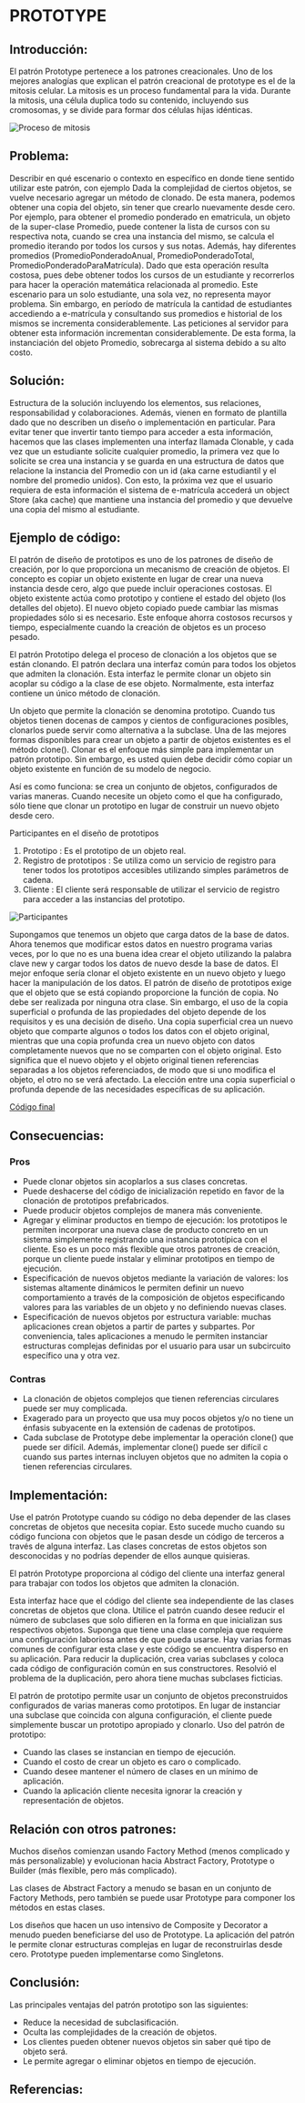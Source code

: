 # PROTOTYPE

## Introducción:

El patrón Prototype pertenece a los patrones creacionales.
Uno de los mejores analogías que explican el patrón creacional de prototype es el de la mitosis celular. La mitosis es un proceso fundamental para la vida. Durante la mitosis, una célula duplica todo su contenido, incluyendo sus cromosomas, y se divide para formar dos células hijas idénticas.

![Proceso de mitosis](img/celulas.png)

## Problema: 

Describir en qué escenario o contexto en específico en donde tiene sentido utilizar este patrón, con ejemplo
Dada la complejidad de ciertos objetos, se vuelve necesario agregar un método de clonado. De esta manera, podemos obtener una copia del objeto, sin tener que crearlo nuevamente desde cero. Por ejemplo, para obtener el promedio ponderado en ematricula, un objeto de la super-clase Promedio, puede contener la lista de cursos con su respectiva nota, cuando se crea una instancia del mismo, se calcula el promedio iterando por todos los cursos y sus notas. Además, hay diferentes promedios (PromedioPonderadoAnual, PromedioPonderadoTotal, PromedioPonderadoParaMatrícula). Dado que esta operación resulta costosa, pues debe obtener todos los cursos de un estudiante y recorrerlos para hacer la operación matemática relacionada al promedio. Este escenario para un solo estudiante, una sola vez, no representa mayor problema. Sin embargo, en período de matrícula la cantidad de estudiantes accediendo a e-matrícula y consultando sus promedios e historial de los mismos se incrementa considerablemente. Las peticiones al servidor para obtener esta información incrementan considerablemente. De esta forma, la instanciación del objeto Promedio, sobrecarga al sistema debido a su alto costo. 

## Solución: 

Estructura de la solución incluyendo los elementos, sus relaciones, responsabilidad y colaboraciones. Además, vienen en formato de plantilla dado que no describen un diseño o implementación en particular.
Para evitar tener que invertir tanto tiempo para acceder a esta información, hacemos que las clases implementen una interfaz llamada Clonable, y cada vez que un estudiante solicite cualquier promedio, la primera vez que lo solicite se crea una instancia y se guarda en una estructura de datos que relacione la instancia del Promedio con un id (aka carne estudiantil y el nombre del promedio unidos). Con esto, la próxima vez que el usuario requiera de esta información el sistema de e-matrícula accederá un object Store (aka cache) que mantiene una instancia del promedio y que devuelve una copia del mismo al estudiante.

## Ejemplo de código:

El patrón de diseño de prototipos es uno de los patrones de diseño de creación, por lo que proporciona un mecanismo de creación de objetos.
El concepto es copiar un objeto existente en lugar de crear una nueva instancia desde cero, algo que puede incluir operaciones costosas. El objeto existente actúa como prototipo y contiene el estado del objeto (los detalles del objeto). El nuevo objeto copiado puede cambiar las mismas propiedades sólo si es necesario. Este enfoque ahorra costosos recursos y tiempo, especialmente cuando la creación de objetos es un proceso pesado.

El patrón Prototipo delega el proceso de clonación a los objetos que se están clonando. El patrón declara una interfaz común para todos los objetos que admiten la clonación. Esta interfaz le permite clonar un objeto sin acoplar su código a la clase de ese objeto. Normalmente, esta interfaz contiene un único método de clonación.

Un objeto que permite la clonación se denomina prototipo. Cuando tus objetos tienen docenas de campos y cientos de configuraciones posibles, clonarlos puede servir como alternativa a la subclase.
Una de las mejores formas disponibles para crear un objeto a partir de objetos existentes es el método clone(). Clonar es el enfoque más simple para implementar un patrón prototipo. Sin embargo, es usted quien debe decidir cómo copiar un objeto existente en función de su modelo de negocio.

Así es como funciona: se crea un conjunto de objetos, configurados de varias maneras. Cuando necesite un objeto como el que ha configurado, sólo tiene que clonar un prototipo en lugar de construir un nuevo objeto desde cero.

Participantes en el diseño de prototipos

1) Prototipo : Es el prototipo de un objeto real.
2) Registro de prototipos : Se utiliza como un servicio de registro para tener todos los prototipos accesibles utilizando simples parámetros de cadena.
3) Cliente : El cliente será responsable de utilizar el servicio de registro para acceder a las instancias del prototipo.

![Participantes](img/participantes.png)

Supongamos que tenemos un objeto que carga datos de la base de datos. Ahora tenemos que modificar estos datos en nuestro programa varias veces, por lo que no es una buena idea crear el objeto utilizando la palabra clave new y cargar todos los datos de nuevo desde la base de datos. El mejor enfoque sería clonar el objeto existente en un nuevo objeto y luego hacer la manipulación de los datos. El patrón de diseño de prototipos exige que el objeto que se está copiando proporcione la función de copia. No debe ser realizada por ninguna otra clase. Sin embargo, el uso de la copia superficial o profunda de las propiedades del objeto depende de los requisitos y es una decisión de diseño. 
Una copia superficial crea un nuevo objeto que comparte algunos o todos los datos con el objeto original, mientras que una copia profunda crea un nuevo objeto con datos completamente nuevos que no se comparten con el objeto original. Esto significa que el nuevo objeto y el objeto original tienen referencias separadas a los objetos referenciados, de modo que si uno modifica el objeto, el otro no se verá afectado.
La elección entre una copia superficial o profunda depende de las necesidades específicas de su aplicación.

[Código final](Prototype.java)

## Consecuencias: 
### Pros
- Puede clonar objetos sin acoplarlos a sus clases concretas.
- Puede deshacerse del código de inicialización repetido en favor de la clonación de prototipos prefabricados.
- Puede producir objetos complejos de manera más conveniente.
- Agregar y eliminar productos en tiempo de ejecución: los prototipos le permiten incorporar una nueva clase de producto concreto en un sistema simplemente registrando una instancia prototípica con el cliente. Eso es un poco más flexible que otros patrones de creación, porque un cliente puede instalar y eliminar prototipos en tiempo de ejecución. 
- Especificación de nuevos objetos mediante la variación de valores: los sistemas altamente dinámicos le permiten definir un nuevo comportamiento a través de la composición de objetos especificando valores para las variables de un objeto y no definiendo nuevas clases.
- Especificación de nuevos objetos por estructura variable: muchas aplicaciones crean objetos a partir de partes y subpartes. Por conveniencia, tales aplicaciones a menudo le permiten instanciar estructuras complejas definidas por el usuario para usar un subcircuito específico una y otra vez.
 
### Contras
- La clonación de objetos complejos que tienen referencias circulares puede ser muy complicada.
- Exagerado para un proyecto que usa muy pocos objetos y/o no tiene un énfasis subyacente en la extensión de cadenas de prototipos.
- Cada subclase de Prototype debe implementar la operación clone() que puede ser difícil. Además, implementar clone() puede ser difícil c cuando sus partes internas incluyen objetos que no admiten la copia o tienen referencias circulares.

## Implementación:
Use el patrón Prototype cuando su código no deba depender de las clases concretas de objetos que necesita copiar.
Esto sucede mucho cuando su código funciona con objetos que le pasan desde un código de terceros a través de alguna interfaz. Las clases concretas de estos objetos son desconocidas y no podrías depender de ellos aunque quisieras.

El patrón Prototype proporciona al código del cliente una interfaz general para trabajar con todos los objetos que admiten la clonación. 

Esta interfaz hace que el código del cliente sea independiente de las clases concretas de objetos que clona.
Utilice el patrón cuando desee reducir el número de subclases que solo difieren en la forma en que inicializan sus respectivos objetos.
Suponga que tiene una clase compleja que requiere una configuración laboriosa antes de que pueda usarse. Hay varias formas comunes de configurar esta clase y este código se encuentra disperso en su aplicación. Para reducir la duplicación, crea varias subclases y coloca cada código de configuración común en sus constructores. Resolvió el problema de la duplicación, pero ahora tiene muchas subclases ficticias.

El patrón de prototipo permite usar un conjunto de objetos preconstruidos configurados de varias maneras como prototipos. En lugar de instanciar una subclase que coincida con alguna configuración, el cliente puede simplemente buscar un prototipo apropiado y clonarlo.
Uso del patrón de prototipo:
- Cuando las clases se instancian en tiempo de ejecución.
- Cuando el costo de crear un objeto es caro o complicado.
- Cuando desee mantener el número de clases en un mínimo de aplicación.
- Cuando la aplicación cliente necesita ignorar la creación y representación de objetos.

## Relación con otros patrones:

Muchos diseños comienzan usando Factory Method (menos complicado y más personalizable) y evolucionan hacia Abstract Factory, Prototype o Builder (más flexible, pero más complicado).

Las clases de Abstract Factory a menudo se basan en un conjunto de Factory Methods, pero también se puede usar Prototype para componer los métodos en estas clases.

Los diseños que hacen un uso intensivo de Composite y Decorator a menudo pueden beneficiarse del uso de Prototype. La aplicación del patrón le permite clonar estructuras complejas en lugar de reconstruirlas desde cero.
Prototype pueden implementarse como Singletons.

## Conclusión:
Las principales ventajas del patrón prototipo son las siguientes:
- Reduce la necesidad de subclasificación.
- Oculta las complejidades de la creación de objetos.
- Los clientes pueden obtener nuevos objetos sin saber qué tipo de objeto será.
- Le permite agregar o eliminar objetos en tiempo de ejecución.

## Referencias:
